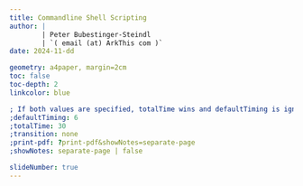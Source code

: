 ```yaml
---
title: Commandline Shell Scripting
author: |
        | Peter Bubestinger-Steindl
        | `( email (at) ArkThis com )`
date: 2024-11-dd

geometry: a4paper, margin=2cm
toc: false
toc-depth: 2
linkcolor: blue

; If both values are specified, totalTime wins and defaultTiming is ignored:
;defaultTiming: 6
;totalTime: 30
;transition: none
;print-pdf: ?print-pdf&showNotes=separate-page
;showNotes: separate-page | false

slideNumber: true
---
```



